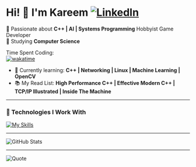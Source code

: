# Hi! 👋 I'm Kareem [![LinkedIn](https://img.shields.io/badge/LinkedIn-blue?style=flat&logo=linkedin)](linkedin.com/in/kareem-al-otoum-703947255/)  
🎯 Passionate about **C++ | AI | Systems Programming** Hobbyist Game Developer  
💼 Studying **Computer Science**  

Time Spent Coding:  
[![wakatime](https://wakatime.com/badge/user/1fec4655-9874-4bbf-af4d-b55066562b7a.svg)](https://wakatime.com/@1fec4655-9874-4bbf-af4d-b55066562b7a)  

- 🌱 Currently learning: **C++ | Networking | Linux | Machine Learning | OpenCV**  
- 📚 My Read List: **High Performance C++ | Effective Modern C++ | TCP/IP Illustrated | Inside The Machine**

---

### 🔧 Technologies I Work With  
[![My Skills](https://skillicons.dev/icons?i=cpp,c,bash,linux,ubuntu,python,cs,java,cmake,css,html,postgres,github,vscode,visualstudio,unity,arduino,opencv&perline=6)](https://skillicons.dev)

---

![GitHub Stats](https://github-readme-stats.vercel.app/api?username=kareemotoum&show_icons=true&theme=tokyonight)

---

![Quote](https://quotes-github-readme.vercel.app/api?type=horizontal)

